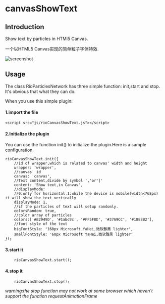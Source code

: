 # canvasShowText

## Introduction
Show text by particles in HTMl5 Canvas.

一个以HTML5 Canvas实现的简单粒子字体特效.

![screenshot](https://github.com/ruiyeah/canvasShowText/raw/master/img/screen-shot.png)

## Usage

The class RioParticlesNetwork has three simple function: init,start and stop.
It's obvious that what they can do.

When you use this simple plugin:

#### 1.import the file

    <script src="js/rioCanvasShowText.js"></script>
    
#### 2.Initialize the plugin

You can use the function init() to initialize the plugin.Here is a sample configuration.

    rioCanvasShowText.init({
		//id of wrapper,which is related to canvas' width and height
        wrapper: 'wrapper',
        //canvas' id
        canvas: 'canvas',
        //Text content,divide by symbol ','or'|'
        content: 'Show text,in Canvas',
        //displayMode:
        //0:only for horizontal,1:while the device is mobile(width<768px) it will show the text vertically
        displayMode: 1,
        //if the particles of text will setup randomly.
        colorsRandom: true,
        //color array of particles
        colors:['#B2949D', '#1abc9c', '#FF5F8D', '#37A9CC', '#188EB2'],
        //font style of the text
        bigFontStyle: '160px Microsoft YaHei,微软雅黑 lighter',
        smallFontStyle: '60px Microsoft YaHei,微软雅黑 lighter'
    });

#### 3.start it
        rioCanvasShowText.start();

#### 4.stop it
        rioCanvasShowText.stop();
        
*warning:the stop function may not work at some browser which haven't support the function requestAnimationFrame*

